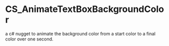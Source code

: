 # CS_AnimateTextBoxBackgroundColor
a c# nugget to animate the background color from a start color to a final color over one second.
